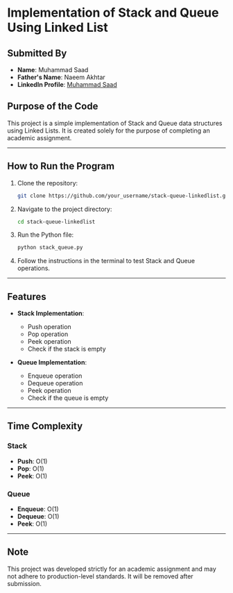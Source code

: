 # Implementation of Stack and Queue Using Linked List

## Submitted By

- **Name**: Muhammad Saad
- **Father's Name**: Naeem Akhtar
- **LinkedIn Profile**: [Muhammad Saad](https://www.linkedin.com/in/muhammad-saad-150390278/)

## Purpose of the Code

This project is a simple implementation of Stack and Queue data structures using Linked Lists. It is created solely for the purpose of completing an academic assignment.

---

## How to Run the Program

1. Clone the repository:

   ```bash
   git clone https://github.com/your_username/stack-queue-linkedlist.git
   ```

2. Navigate to the project directory:

   ```bash
   cd stack-queue-linkedlist
   ```

3. Run the Python file:

   ```bash
   python stack_queue.py
   ```

4. Follow the instructions in the terminal to test Stack and Queue operations.

---

## Features

- **Stack Implementation**:

  - Push operation
  - Pop operation
  - Peek operation
  - Check if the stack is empty

- **Queue Implementation**:

  - Enqueue operation
  - Dequeue operation
  - Peek operation
  - Check if the queue is empty

---

## Time Complexity

### Stack

- **Push**: O(1)
- **Pop**: O(1)
- **Peek**: O(1)

### Queue

- **Enqueue**: O(1)
- **Dequeue**: O(1)
- **Peek**: O(1)

---

## Note

This project was developed strictly for an academic assignment and may not adhere to production-level standards. It will be removed after submission.

